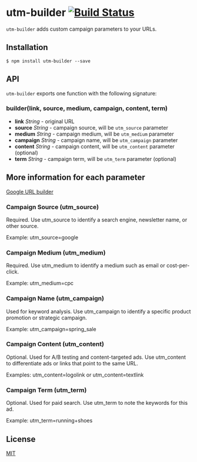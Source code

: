 # utm-builder [![Build Status](https://travis-ci.org/mahnunchik/utm-builder.svg?branch=master)](https://travis-ci.org/mahnunchik/utm-builder)

`utm-builder` adds custom campaign parameters to your URLs.

## Installation

```
$ npm install utm-builder --save
```

## API

`utm-builder` exports one function with the following signature:

### builder(link, source, medium, campaign, content, term)

* **link** *String* - original URL
* **source** *String* - campaign source, will be `utm_source` parameter
* **medium** *String* - campaign medium, will be `utm_medium` parameter
* **campaign** *String* - campaign name, will be `utm_campaign` parameter
* **content** *String* - campaign content, will be `utm_content` parameter (optional)
* **term** *String* - campaign term, will be `utm_term` parameter (optional)

## More information for each parameter

[Google URL builder](https://support.google.com/analytics/answer/1033867?hl=en)

### Campaign Source (utm_source)

Required. Use utm_source to identify a search engine, newsletter name, or other source.

Example: utm_source=google

### Campaign Medium (utm_medium)

Required. Use utm_medium to identify a medium such as email or cost-per-click.

Example: utm_medium=cpc

### Campaign Name (utm_campaign)

Used for keyword analysis. Use utm_campaign to identify a specific product promotion or strategic campaign.

Example: utm_campaign=spring_sale

### Campaign Content (utm_content)

Optional. Used for A/B testing and content-targeted ads. Use utm_content to differentiate ads or links that point to the same URL.

Examples: utm_content=logolink or utm_content=textlink

### Campaign Term (utm_term)

Optional. Used for paid search. Use utm_term to note the keywords for this ad.

Example: utm_term=running+shoes

## License

[MIT](https://github.com/mahnunchik/utm-builder/blob/master/LICENSE)
